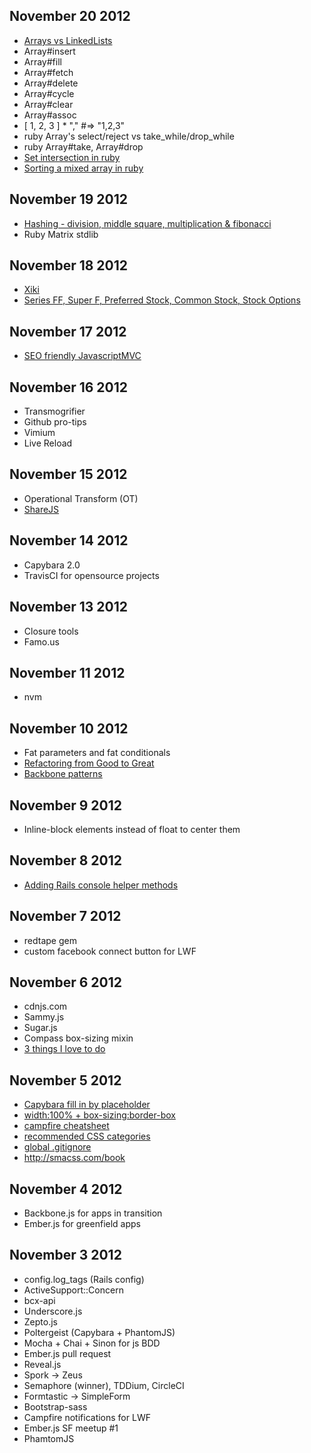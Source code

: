 ## November 20 2012

* [Arrays vs
  LinkedLists](http://khakimov.com/blog/2012/05/11/back-to-school-linked-list-with-ruby/)
* Array#insert
* Array#fill
* Array#fetch
* Array#delete
* Array#cycle
* Array#clear
* Array#assoc
* [ 1, 2, 3 ] * ","  #=> "1,2,3"
* ruby Array's select/reject vs take_while/drop_while
* ruby Array#take, Array#drop
* [Set intersection in
  ruby](http://www.ruby-doc.org/core-1.9.3/Array.html#method-i-26)
* [Sorting a mixed array in
  ruby](http://stackoverflow.com/questions/8160087/how-to-sort-a-mixed-array-by-different-elements-in-ruby)

## November 19 2012

* [Hashing - division, middle square, multiplication & fibonacci](http://www.brpreiss.com/books/opus8/)
* Ruby Matrix stdlib

## November 18 2012

* [Xiki](http://xiki.org/)
* [Series FF, Super F, Preferred Stock, Common Stock, Stock Options](http://blognewcomb.squarespace.com/startups/)

## November 17 2012

* [SEO friendly JavascriptMVC](https://developers.google.com/webmasters/ajax-crawling/docs/getting-started)

## November 16 2012

* Transmogrifier
* Github pro-tips
* Vimium
* Live Reload

## November 15 2012

* Operational Transform (OT)
* [ShareJS](http://sharejs.org/)

## November 14 2012

* Capybara 2.0
* TravisCI for opensource projects

## November 13 2012

* Closure tools
* Famo.us

## November 11 2012

* nvm

## November 10 2012

* Fat parameters and fat conditionals
* [Refactoring from Good to Great](http://confreaks.com/videos/1233-aloharuby2012-refactoring-from-good-to-great)
* [Backbone patterns](http://ricostacruz.com/backbone-patterns/)

## November 9 2012

* Inline-block elements instead of float to center them

## November 8 2012

* [Adding Rails console helper
  methods](http://opensoul.org/blog/archives/2012/11/08/add-helper-methods-to-your-rails-console/)

## November 7 2012

* redtape gem
* custom facebook connect button for LWF

## November 6 2012

* cdnjs.com
* Sammy.js
* Sugar.js
* Compass box-sizing mixin
* [3 things I love to
  do](http://jasonong.tumblr.com/post/35129059751/3-things-that-i-enjoy-doing-on-a-daily-basis)

## November 5 2012

* [Capybara fill in by
  placeholder](http://stackoverflow.com/questions/11458726/rails-spec-fill-in-using-placeholder)
* [width:100% +
  box-sizing:border-box](https://github.com/twitter/bootstrap/issues/1058)
* [campfire cheatsheet](http://cheat.errtheblog.com/s/campfire/)
* [recommended CSS categories](http://smacss.com/book/categorizing)
* [global .gitignore](https://help.github.com/articles/ignoring-files)
* http://smacss.com/book

## November 4 2012

* Backbone.js for apps in transition
* Ember.js for greenfield apps

## November 3 2012

* config.log_tags (Rails config)
* ActiveSupport::Concern
* bcx-api
* Underscore.js
* Zepto.js
* Poltergeist (Capybara + PhantomJS)
* Mocha + Chai + Sinon for js BDD
* Ember.js pull request
* Reveal.js
* Spork -> Zeus
* Semaphore (winner), TDDium, CircleCI
* Formtastic -> SimpleForm
* Bootstrap-sass
* Campfire notifications for LWF
* Ember.js SF meetup #1
* PhamtomJS
